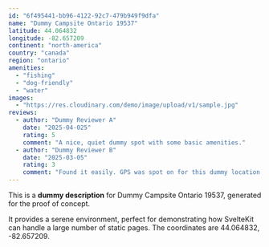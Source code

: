 ```yaml
---
id: "6f495441-bb96-4122-92c7-479b949f9dfa"
name: "Dummy Campsite Ontario 19537"
latitude: 44.064832
longitude: -82.657209
continent: "north-america"
country: "canada"
region: "ontario"
amenities:
  - "fishing"
  - "dog-friendly"
  - "water"
images:
  - "https://res.cloudinary.com/demo/image/upload/v1/sample.jpg"
reviews:
  - author: "Dummy Reviewer A"
    date: "2025-04-025"
    rating: 5
    comment: "A nice, quiet dummy spot with some basic amenities."
  - author: "Dummy Reviewer B"
    date: "2025-03-05"
    rating: 3
    comment: "Found it easily. GPS was spot on for this dummy location."
---
```


This is a **dummy description** for Dummy Campsite Ontario 19537, generated for the proof of concept.

It provides a serene environment, perfect for demonstrating how SvelteKit can handle a large number of static pages. The coordinates are 44.064832, -82.657209.
